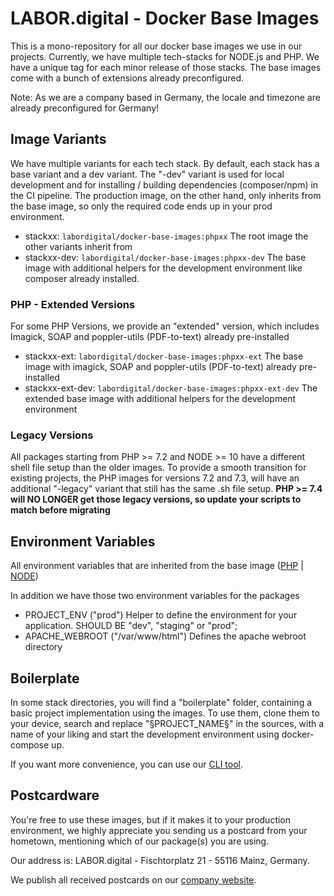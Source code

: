 # LABOR.digital - Docker Base Images

This is a mono-repository for all our docker base images we use in our projects. Currently, we have multiple tech-stacks for NODE.js and PHP.
We have a unique tag for each minor release of those stacks. The base images come with a bunch of extensions already preconfigured.

Note: As we are a company based in Germany, the locale and timezone are already preconfigured for Germany!

## Image Variants
We have multiple variants for each tech stack. By default, each stack has a base variant and
a dev variant. The "-dev" variant is used for local development and for installing / building dependencies (composer/npm) in the CI pipeline.
The production image, on the other hand, only inherits from the base image, so only the required code ends up in your prod environment.

- stackxx: ```labordigital/docker-base-images:phpxx``` 
    The root image the other variants inherit from
- stackxx-dev: ```labordigital/docker-base-images:phpxx-dev```
    The base image with additional helpers for the development environment like composer already installed.

### PHP - Extended Versions
For some PHP Versions, we provide an "extended" version, which includes Imagick, SOAP and poppler-utils (PDF-to-text) already pre-installed
 
- stackxx-ext: ```labordigital/docker-base-images:phpxx-ext```
    The base image with imagick, SOAP and poppler-utils (PDF-to-text) already pre-installed
- stackxx-ext-dev: ```labordigital/docker-base-images:phpxx-ext-dev```
    The extended base image with additional helpers for the development environment

### Legacy Versions
All packages starting from PHP >= 7.2 and NODE >= 10 have a different shell file setup
than the older images. To provide a smooth transition for existing projects, the PHP images for
versions 7.2 and 7.3, will have an additional "-legacy" variant
that still has the same .sh file setup. **PHP >= 7.4 will NO LONGER get those legacy versions, so
update your scripts to match before migrating**

## Environment Variables
All environment variables that are inherited from the base image ([PHP](https://hub.docker.com/_/php) | [NODE](https://hub.docker.com/_/node))

In addition we have those two environment variables for the packages
- PROJECT_ENV ("prod") Helper to define the environment for your application. SHOULD BE "dev", "staging" or "prod";
- APACHE_WEBROOT ("/var/www/html") Defines the apache webroot directory


## Boilerplate
In some stack directories, you will find a "boilerplate" folder, containing a basic project implementation using the images.
To use them, clone them to your device, search and replace "§PROJECT_NAME§" in the sources, with a name of your liking and start the development environment using docker-compose up.

If you want more convenience, you can use our [CLI tool](https://github.com/labor-digital/lab-cli).


## Postcardware
You're free to use these images, but if it makes it to your production environment, we highly appreciate you sending us a postcard from your hometown, mentioning which of our package(s) you are using.

Our address is: LABOR.digital - Fischtorplatz 21 - 55116 Mainz, Germany.

We publish all received postcards on our [company website](https://labor.digital).
